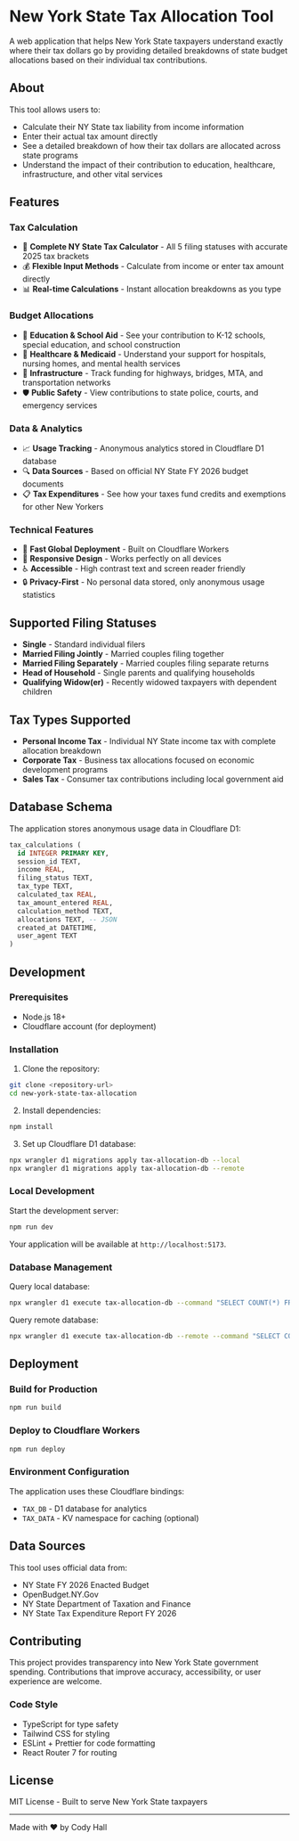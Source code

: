 # New York State Tax Allocation Tool

A web application that helps New York State taxpayers understand exactly where their tax dollars go by providing detailed breakdowns of state budget allocations based on their individual tax contributions.

## About

This tool allows users to:
- Calculate their NY State tax liability from income information
- Enter their actual tax amount directly 
- See a detailed breakdown of how their tax dollars are allocated across state programs
- Understand the impact of their contribution to education, healthcare, infrastructure, and other vital services

## Features

### Tax Calculation
- 🧮 **Complete NY State Tax Calculator** - All 5 filing statuses with accurate 2025 tax brackets
- 💰 **Flexible Input Methods** - Calculate from income or enter tax amount directly
- 📊 **Real-time Calculations** - Instant allocation breakdowns as you type

### Budget Allocations
- 🏫 **Education & School Aid** - See your contribution to K-12 schools, special education, and school construction
- 🏥 **Healthcare & Medicaid** - Understand your support for hospitals, nursing homes, and mental health services
- 🚧 **Infrastructure** - Track funding for highways, bridges, MTA, and transportation networks
- 🛡️ **Public Safety** - View contributions to state police, courts, and emergency services

### Data & Analytics
- 📈 **Usage Tracking** - Anonymous analytics stored in Cloudflare D1 database
- 🔍 **Data Sources** - Based on official NY State FY 2026 budget documents
- 📋 **Tax Expenditures** - See how your taxes fund credits and exemptions for other New Yorkers

### Technical Features
- 🚀 **Fast Global Deployment** - Built on Cloudflare Workers
- 📱 **Responsive Design** - Works perfectly on all devices
- ♿ **Accessible** - High contrast text and screen reader friendly
- 🔒 **Privacy-First** - No personal data stored, only anonymous usage statistics

## Supported Filing Statuses

- **Single** - Standard individual filers
- **Married Filing Jointly** - Married couples filing together  
- **Married Filing Separately** - Married couples filing separate returns
- **Head of Household** - Single parents and qualifying households
- **Qualifying Widow(er)** - Recently widowed taxpayers with dependent children

## Tax Types Supported

- **Personal Income Tax** - Individual NY State income tax with complete allocation breakdown
- **Corporate Tax** - Business tax allocations focused on economic development programs
- **Sales Tax** - Consumer tax contributions including local government aid

## Database Schema

The application stores anonymous usage data in Cloudflare D1:

```sql
tax_calculations (
  id INTEGER PRIMARY KEY,
  session_id TEXT,
  income REAL,
  filing_status TEXT,
  tax_type TEXT,
  calculated_tax REAL,
  tax_amount_entered REAL,
  calculation_method TEXT,
  allocations TEXT, -- JSON
  created_at DATETIME,
  user_agent TEXT
)
```

## Development

### Prerequisites

- Node.js 18+
- Cloudflare account (for deployment)

### Installation

1. Clone the repository:
```bash
git clone <repository-url>
cd new-york-state-tax-allocation
```

2. Install dependencies:
```bash
npm install
```

3. Set up Cloudflare D1 database:
```bash
npx wrangler d1 migrations apply tax-allocation-db --local
npx wrangler d1 migrations apply tax-allocation-db --remote
```

### Local Development

Start the development server:
```bash
npm run dev
```

Your application will be available at `http://localhost:5173`.

### Database Management

Query local database:
```bash
npx wrangler d1 execute tax-allocation-db --command "SELECT COUNT(*) FROM tax_calculations"
```

Query remote database:
```bash
npx wrangler d1 execute tax-allocation-db --remote --command "SELECT COUNT(*) FROM tax_calculations"
```

## Deployment

### Build for Production

```bash
npm run build
```

### Deploy to Cloudflare Workers

```bash
npm run deploy
```

### Environment Configuration

The application uses these Cloudflare bindings:
- `TAX_DB` - D1 database for analytics
- `TAX_DATA` - KV namespace for caching (optional)

## Data Sources

This tool uses official data from:
- NY State FY 2026 Enacted Budget
- OpenBudget.NY.Gov
- NY State Department of Taxation and Finance
- NY State Tax Expenditure Report FY 2026

## Contributing

This project provides transparency into New York State government spending. Contributions that improve accuracy, accessibility, or user experience are welcome.

### Code Style

- TypeScript for type safety
- Tailwind CSS for styling  
- ESLint + Prettier for code formatting
- React Router 7 for routing

## License

MIT License - Built to serve New York State taxpayers

---

Made with ❤️ by Cody Hall
